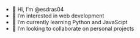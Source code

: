 - 👋 Hi, I’m @esdras04
- 👀 I’m interested in web development
- 🌱 I’m currently learning Python and JavaScipt
- 💞️ I’m looking to collaborate on personal projects


<!---
esdras04/esdras04 is a ✨ special ✨ repository because its `README.md` (this file) appears on your GitHub profile.
You can click the Preview link to take a look at your changes.
--->
